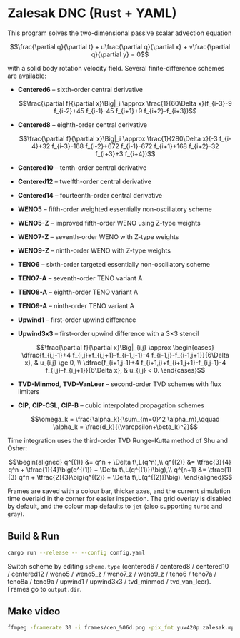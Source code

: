 # Zalesak DNC (Rust + YAML)

This program solves the two-dimensional passive scalar advection equation

```math
\frac{\partial q}{\partial t} + u\frac{\partial q}{\partial x} + v\frac{\partial q}{\partial y} = 0
```

with a solid body rotation velocity field. Several finite-difference schemes are
available:

* **Centered6** – sixth-order central derivative

  ```math
  \frac{\partial f}{\partial x}\Big|_i \approx \frac{1}{60\Delta x}(f_{i-3}-9 f_{i-2}+45 f_{i-1}-45 f_{i+1}+9 f_{i+2}-f_{i+3})
  ```

* **Centered8** – eighth-order central derivative

  ```math
  \frac{\partial f}{\partial x}\Big|_i \approx \frac{1}{280\Delta x}(-3 f_{i-4}+32 f_{i-3}-168 f_{i-2}+672 f_{i-1}-672 f_{i+1}+168 f_{i+2}-32 f_{i+3}+3 f_{i+4})
  ```

* **Centered10** – tenth-order central derivative
* **Centered12** – twelfth-order central derivative
* **Centered14** – fourteenth-order central derivative
* **WENO5** – fifth-order weighted essentially non-oscillatory scheme
* **WENO5-Z** – improved fifth-order WENO using Z-type weights
* **WENO7-Z** – seventh-order WENO with Z-type weights
* **WENO9-Z** – ninth-order WENO with Z-type weights
* **TENO6** – sixth-order targeted essentially non-oscillatory scheme
* **TENO7-A** – seventh-order TENO variant A
* **TENO8-A** – eighth-order TENO variant A
* **TENO9-A** – ninth-order TENO variant A
* **Upwind1** – first-order upwind difference
* **Upwind3x3** – first-order upwind difference with a 3×3 stencil

  ```math
  \frac{\partial f}{\partial x}\Big|_{i,j} \approx
  \begin{cases}
    \dfrac{f_{i,j-1}+4 f_{i,j}+f_{i,j+1}-f_{i-1,j-1}-4 f_{i-1,j}-f_{i-1,j+1}}{6\Delta x}, & u_{i,j} \ge 0, \\
    \dfrac{f_{i+1,j-1}+4 f_{i+1,j}+f_{i+1,j+1}-f_{i,j-1}-4 f_{i,j}-f_{i,j+1}}{6\Delta x}, & u_{i,j} < 0.
  \end{cases}
  ```
* **TVD-Minmod**, **TVD-VanLeer** – second-order TVD schemes with flux limiters
* **CIP**, **CIP-CSL**, **CIP-B** – cubic interpolated propagation schemes

  ```math
  \omega_k = \frac{\alpha_k}{\sum_{m=0}^2 \alpha_m},\qquad \alpha_k = \frac{d_k}{(\varepsilon+\beta_k)^2}
  ```

Time integration uses the third-order TVD Runge–Kutta method of Shu and Osher:

```math
\begin{aligned}
q^{(1)} &= q^n + \Delta t\,L(q^n),\\
q^{(2)} &= \tfrac{3}{4} q^n + \tfrac{1}{4}\big(q^{(1)} + \Delta t\,L(q^{(1)})\big),\\
q^{n+1} &= \tfrac{1}{3} q^n + \tfrac{2}{3}\big(q^{(2)} + \Delta t\,L(q^{(2)})\big).
\end{aligned}
```

Frames are saved with a colour bar, thicker axes, and the current simulation
time overlaid in the corner for easier inspection. The grid overlay is
disabled by default, and the colour map defaults to `jet` (also supporting
`turbo` and `gray`).

## Build & Run
```bash
cargo run --release -- --config config.yaml
```

Switch scheme by editing `scheme.type` (centered6 / centered8 / centered10 / centered12 / weno5 / weno5_z / weno7_z / weno9_z / teno6 / teno7a / teno8a / teno9a / upwind1 / upwind3x3 / tvd_minmod / tvd_van_leer). Frames go to `output.dir`.

## Make video
```bash
ffmpeg -framerate 30 -i frames/cen_%06d.png -pix_fmt yuv420p zalesak.mp4
```
